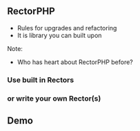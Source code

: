 ## RectorPHP

* Rules for upgrades and refactoring <!-- .element: class="fragment" -->
* It is library you can built upon <!-- .element: class="fragment" -->

Note:
- Who has heart about RectorPHP before?


### Use built in Rectors


### or write your own Rector(s)


## Demo